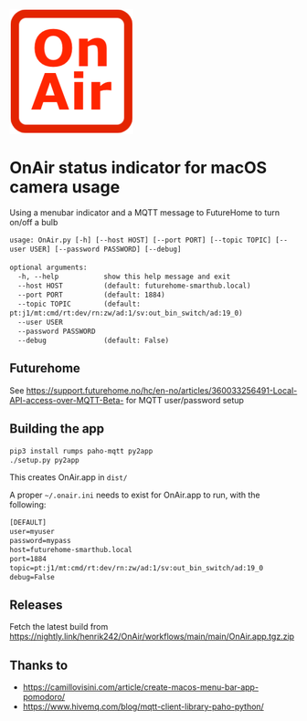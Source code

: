![](onair.png)

OnAir status indicator for macOS camera usage
==

Using a menubar indicator and a MQTT message to FutureHome to turn on/off a bulb

```
usage: OnAir.py [-h] [--host HOST] [--port PORT] [--topic TOPIC] [--user USER] [--password PASSWORD] [--debug]

optional arguments:
  -h, --help           show this help message and exit
  --host HOST          (default: futurehome-smarthub.local)
  --port PORT          (default: 1884)
  --topic TOPIC        (default: pt:j1/mt:cmd/rt:dev/rn:zw/ad:1/sv:out_bin_switch/ad:19_0)
  --user USER
  --password PASSWORD
  --debug              (default: False)
```

Futurehome
--
See <https://support.futurehome.no/hc/en-no/articles/360033256491-Local-API-access-over-MQTT-Beta-> for MQTT 
user/password setup

Building the app
--

```
pip3 install rumps paho-mqtt py2app
./setup.py py2app
```

This creates OnAir.app in `dist/`

A proper `~/.onair.ini` needs to exist for OnAir.app to run, with the following:

```
[DEFAULT]
user=myuser
password=mypass
host=futurehome-smarthub.local
port=1884
topic=pt:j1/mt:cmd/rt:dev/rn:zw/ad:1/sv:out_bin_switch/ad:19_0
debug=False
```

Releases
--
Fetch the latest build from <https://nightly.link/henrik242/OnAir/workflows/main/main/OnAir.app.tgz.zip>

Thanks to
--

- <https://camillovisini.com/article/create-macos-menu-bar-app-pomodoro/>
- <https://www.hivemq.com/blog/mqtt-client-library-paho-python/>

